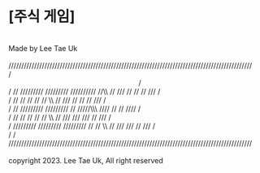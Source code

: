 # [주식 게임]<br/>
<br/>
Made by Lee Tae Uk<br/>
<br/>
///////////////////////////////////////////////////////////////////////////////////////////////<br/>
/                                                       /<br/>
/  //        ///////// /////////  //////////     //\\      //    ///  //       //  //    ///  /<br/>
/  //        //        //             //        //  \\     //  ///    //       //  //  ///    /<br/>
/  //        ///////// /////////      //       /////\\\    ////       //       //  ////       /<br/>
/  //        //        //             //      //      \\   //  ///      ///   ///  //  ///    /<br/>
/  ///////// ///////// /////////      //     //        \\  //    ///      ///      //    ///  /<br/>
/                                                                                             /<br/>
///////////////////////////////////////////////////////////////////////////////////////////////<br/>
<br/>
copyright 2023. Lee Tae Uk, All right reserved

